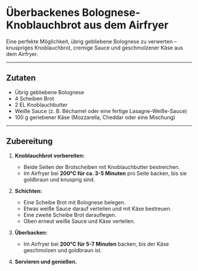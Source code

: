# Überbackenes Bolognese-Knoblauchbrot aus dem Airfryer  

Eine perfekte Möglichkeit, übrig gebliebene Bolognese zu verwerten – knuspriges Knoblauchbrot, cremige Sauce und geschmolzener Käse aus dem Airfryer.  

---

## Zutaten  

- Übrig gebliebene Bolognese  
- 4 Scheiben Brot  
- 2 EL Knoblauchbutter  
- Weiße Sauce (z. B. Béchamel oder eine fertige Lasagne-Weiße-Sauce)  
- 100 g geriebener Käse (Mozzarella, Cheddar oder eine Mischung)  

---

## Zubereitung  

1. **Knoblauchbrot vorbereiten:**  
   - Beide Seiten der Brotscheiben mit Knoblauchbutter bestreichen.  
   - Im Airfryer bei **200°C für ca. 3-5 Minuten** pro Seite backen, bis sie goldbraun und knusprig sind.  

2. **Schichten:**  
   - Eine Scheibe Brot mit Bolognese belegen.  
   - Etwas weiße Sauce darauf verteilen und mit Käse bestreuen.  
   - Eine zweite Scheibe Brot darauflegen.  
   - Oben erneut weiße Sauce und Käse verteilen.  

3. **Überbacken:**  
   - Im Airfryer bei **200°C für 5-7 Minuten** backen, bis der Käse geschmolzen und goldbraun ist.  

4. **Servieren und genießen.**  
